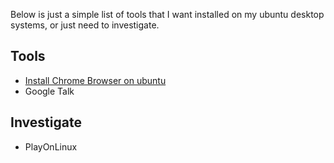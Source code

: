 Below is just a simple list of tools that I want installed on my ubuntu desktop systems, or just need to investigate.

Tools
-----
* [Install Chrome Browser on ubuntu](chrome-browser.md)
* Google Talk

Investigate
-----------
* PlayOnLinux
